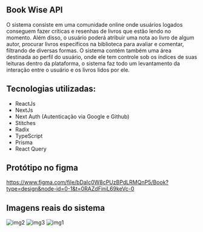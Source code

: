 ## Book Wise API

O sistema consiste em uma comunidade online onde usuários logados conseguem fazer críticas e resenhas de livros que estão lendo no momento. Além disso, o usuário poderá
atribuir uma nota ao livro de algum autor, procurar livros específicos na biblioteca para avaliar e comentar, filtrando de diversas formas. O sistema contém também uma área
destinada ao perfil do usuário, onde ele tem controle sob os índices de suas leituras dentro da plataforma, o sistema faz todo um levantamento da interação entre o usuário
e os livros lidos por ele.

## Tecnologias utilizadas:

* ReactJs
* NextJs
* Next Auth (Autenticação via Google e Github)
* Stitches
* Radix
* TypeScript
* Prisma
* React Query

## Protótipo no figma

https://www.figma.com/file/bDaIc0W8cPUzBPdLRMQnP5/Book?type=design&node-id=0-1&t=0RAZdFiniL69keVc-0

## Imagens reais do sistema

![img2](https://user-images.githubusercontent.com/98703816/236658081-41051ef5-215e-4a9a-9053-ffff3ba3a432.png)
![img3](https://user-images.githubusercontent.com/98703816/236658082-0ea593a5-f876-49af-94a2-9c85032e619d.png)
![img1](https://user-images.githubusercontent.com/98703816/236658084-1fe77502-bd48-4a8a-a9ab-67a8517a0c81.png)





